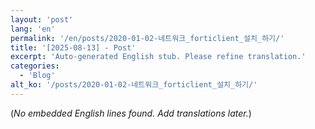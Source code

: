 ```yaml
---
layout: 'post'
lang: 'en'
permalink: '/en/posts/2020-01-02-네트워크_forticlient_설치_하기/'
title: '[2025-08-13] - Post'
excerpt: 'Auto-generated English stub. Please refine translation.'
categories:
  - 'Blog'
alt_ko: '/posts/2020-01-02-네트워크_forticlient_설치_하기/'
---
```


(*No embedded English lines found. Add translations later.*)
